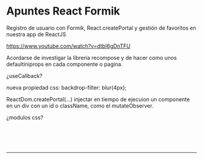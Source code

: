 # Apuntes React Formik

Registro de usuario con Formik, React.createPortal y gestión de favoritos en nuestra app de ReactJS

https://www.youtube.com/watch?v=dtbI6gDnTFU

Acordarse de investigar la libreria recompose y de hacer como unos defaultiniprops en cada componente o pagina.

¿useCallback?

nueva propiedad css:
backdrop-filter: blur(4px);


ReactDom.createPortal(...) injectar en tiempo de ejecuion un componente en un div con un id o className, como el mutateObserver.


¿modulos css?


~~~

~~~

~~~

~~~

~~~

~~~

~~~

~~~

~~~

~~~







___








